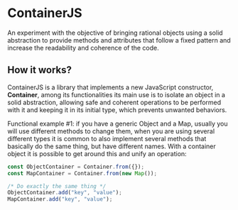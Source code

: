 # ContainerJS
An experiment with the objective of bringing rational objects using a solid abstraction to provide methods and attributes that follow a fixed pattern and increase the readability and coherence of the code.

## How it works?
ContainerJS is a library that implements a new JavaScript constructor, **Container**, among its functionalities its main use is to isolate an object in a solid abstraction, allowing safe and coherent operations to be performed with it and keeping it in its initial type, which prevents unwanted behaviors.

Functional example #1: if you have a generic Object and a Map, usually you will use different methods to change them, when you are using several different types it is common to also implement several methods that basically do the same thing, but have different names. With a container object it is possible to get around this and unify an operation:

```js
const ObjectContainer = Container.from({});
const MapContainer = Container.from(new Map());

/* Do exactly the same thing */
ObjectContainer.add("key", "value");
MapContainer.add("key", "value");
```
